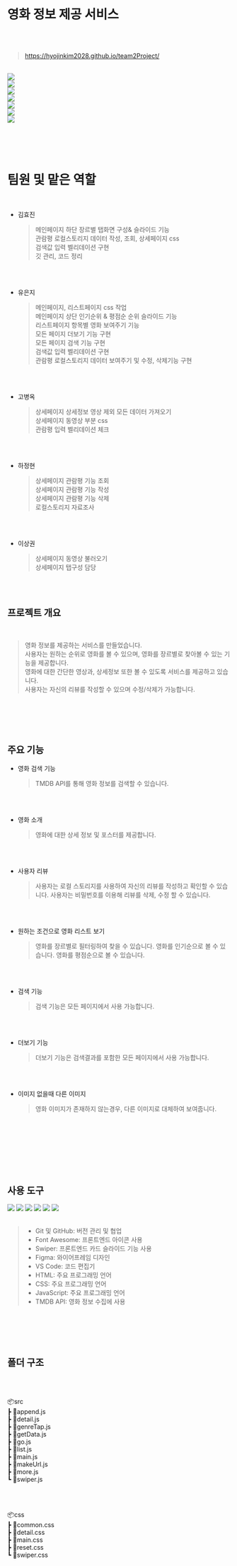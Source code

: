 # 영화 정보 제공 서비스

<br/>
<br/>

> https://hyojinkim2028.github.io/team2Project/

<br/>

<img src="./img/main1.png"/>

<br/>
<img src="./img/main2.png"/>

<br/>
<img src="./img/main3.png"/>

<br/>
<img src="./img/listMore.png"/>

<br/>
<img src="./img/detailInfo.png"/>

<br/>
<img src="./img/detailModify.png"/>

<br/>
<img src="./img/detail.png"/>
<br/>

<br/>
<br/>
<br/>
<br/>

# 팀원 및 맡은 역할

<br/>

- 김효진

  > 메인페이지 하단 장르별 탭화면 구성& 슬라이드 기능<br/>
  > 관람평 로컬스토리지 데이터 작성, 조회, 상세페이지 css<br/>
  > 검색값 입력 벨리데이션 구현<br/>
  > 깃 관리, 코드 정리<br/>

<br/>
<br/>

- 유은지
  > 메인페이지, 리스트페이지 css 작업<br/>
  > 메인페이지 상단 인기순위 & 평점순 순위 슬라이드 기능<br/>
  > 리스트페이지 항목별 영화 보여주기 기능<br/>
  > 모든 페이지 더보기 기능 구현<br/>
  > 모든 페이지 검색 기능 구현<br/>
  > 검색값 입력 벨리데이션 구현<br/>
  > 관람평 로컬스토리지 데이터 보여주기 및 수정, 삭제기능 구현<br/>

<br/>
<br/>

- 고병옥
  > 상세페이지 상세정보 영상 제외 모든 데이터 가져오기<br/>
  > 상세페이지 동영상 부분 css<br/>
  > 관람평 입력 벨리데이션 체크<br/>

<br/>
<br/>

- 하정현

  > 상세페이지 관람평 기능 조회<br/>
  > 상세페이지 관람평 기능 작성<br/>
  > 상세페이지 관람평 기능 삭제<br/>
  > 로컬스토리지 자료조사<br/>

<br/>
<br/>

- 이상권
  > 상세페이지 동영상 불러오기<br/>
  > 상세페이지 탭구성 담당<br/>

<br/>
<br/>

## 프로젝트 개요

<br/>

> 영화 정보를 제공하는 서비스를 만들었습니다.<br/>
> 사용자는 원하는 순위로 영화를 볼 수 있으며, 영화를 장르별로 찾아볼 수 있는 기능을 제공합니다.<br/>
> 영화에 대한 간단한 영상과, 상세정보 또한 볼 수 있도록 서비스를 제공하고 있습니다. <br/>
> 사용자는 자신의 리뷰를 작성할 수 있으며 수정/삭제가 가능합니다.

<br/>  
<br/>  
<br/>  
<br/>

## 주요 기능

- 영화 검색 기능

  > TMDB API를 통해 영화 정보를 검색할 수 있습니다.

<br/><br/>

- 영화 소개

  > 영화에 대한 상세 정보 및 포스터를 제공합니다.

<br/><br/>

- 사용자 리뷰

  > 사용자는 로컬 스토리지를 사용하여 자신의 리뷰를 작성하고 확인할 수 있습니다.
  > 사용자는 비밀번호를 이용해 리뷰를 삭제, 수정 할 수 있습니다.

<br/><br/>

- 원하는 조건으로 영화 리스트 보기

  > 영화를 장르별로 필터링하여 찾을 수 있습니다.
  > 영화를 인기순으로 볼 수 있습니다.
  > 영화를 평점순으로 볼 수 있습니다.

<br/><br/>

- 검색 기능

  > 검색 기능은 모든 페이지에서 사용 가능합니다.

<br/><br/>

- 더보기 기능

  > 더보기 기능은 검색결과를 포함한 모든 페이지에서 사용 가능합니다.

<br/><br/>

- 이미지 없을때 다른 이미지

  > 영화 이미지가 존재하지 않는경우, 다른 이미지로 대체하여 보여줍니다.

<br/><br/>

<br/>
<br/>
<br/>
<br/>

## 사용 도구

<img src="https://img.shields.io/badge/HTML5-E34F26?style=for-the-badge&logo=HTML5&logoColor=white"/>
<img src="https://img.shields.io/badge/CSS-1572B6?style=for-the-badge&logo=CSS&logoColor=white"/>
<img src="https://img.shields.io/badge/JavaScript-F7DF1E?style=for-the-badge&logo=JavaScript&logoColor=white"/>
<img src="https://img.shields.io/badge/GIT-F05032?style=for-the-badge&logo=GIT&logoColor=white"/>
<img src="https://img.shields.io/badge/GITHUB-181717?style=for-the-badge&logo=GITHUB&logoColor=white"/>
<img src="https://img.shields.io/badge/VisualStudioCode-007ACC?style=for-the-badge&logo=VisualStudioCode&logoColor=white"/>

</br>
</br>

> - Git 및 GitHub: 버전 관리 및 협업
> - Font Awesome: 프론트엔드 아이콘 사용
> - Swiper: 프론트엔드 카드 슬라이드 기능 사용
> - Figma: 와이어프레임 디자인
> - VS Code: 코드 편집기
> - HTML: 주요 프로그래밍 언어
> - CSS: 주요 프로그래밍 언어
> - JavaScript: 주요 프로그래밍 언어
> - TMDB API: 영화 정보 수집에 사용

</br>
</br>
</br>
</br>

## 폴더 구조

</br>
</br>

📦src</br>
┣ 📜append.js</br>
┣ 📜detail.js</br>
┣ 📜genreTap.js</br>
┣ 📜getData.js</br>
┣ 📜go.js</br>
┣ 📜list.js</br>
┣ 📜main.js</br>
┣ 📜makeUrl.js</br>
┣ 📜more.js</br>
┗ 📜swiper.js</br>

</br>
</br>

📦css</br>
┣ 📜common.css</br>
┣ 📜detail.css</br>
┣ 📜main.css</br>
┣ 📜reset.css</br>
┗ 📜swiper.css</br>
